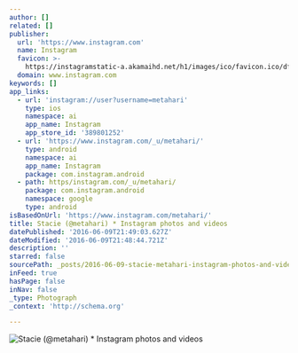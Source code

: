 ```yaml
---
author: []
related: []
publisher:
  url: 'https://www.instagram.com'
  name: Instagram
  favicon: >-
    https://instagramstatic-a.akamaihd.net/h1/images/ico/favicon.ico/dfa85bb1fd63.ico
  domain: www.instagram.com
keywords: []
app_links:
  - url: 'instagram://user?username=metahari'
    type: ios
    namespace: ai
    app_name: Instagram
    app_store_id: '389801252'
  - url: 'https://www.instagram.com/_u/metahari/'
    type: android
    namespace: ai
    app_name: Instagram
    package: com.instagram.android
  - path: https/instagram.com/_u/metahari/
    package: com.instagram.android
    namespace: google
    type: android
isBasedOnUrl: 'https://www.instagram.com/metahari/'
title: Stacie (@metahari) * Instagram photos and videos
datePublished: '2016-06-09T21:49:03.627Z'
dateModified: '2016-06-09T21:48:44.721Z'
description: ''
starred: false
sourcePath: _posts/2016-06-09-stacie-metahari-instagram-photos-and-videos.md
inFeed: true
hasPage: false
inNav: false
_type: Photograph
_context: 'http://schema.org'

---
```

![Stacie (@metahari) * Instagram photos and videos](https://scontent.cdninstagram.com/t51.2885-19/11386435_679162192217846_403879552_a.jpg)
